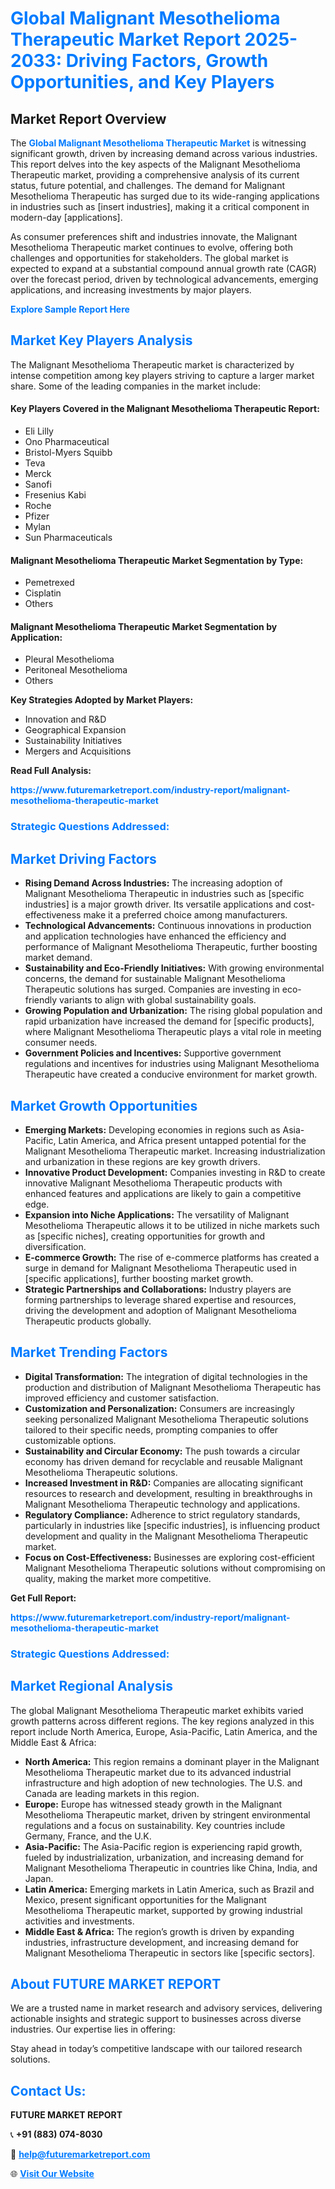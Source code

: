 <h1 style="color: #007BFF;">Global Malignant Mesothelioma Therapeutic Market Report 2025-2033: Driving Factors, Growth Opportunities, and Key Players</h1>

<section id="overview">
<h2>Market Report Overview</h2>
<p>The <a href="https://www.futuremarketreport.com/industry-report/malignant-mesothelioma-therapeutic-market" style="color: #007BFF; text-decoration: none;"><strong>Global Malignant Mesothelioma Therapeutic Market</strong></a> is witnessing significant growth, driven by increasing demand across various industries. This report delves into the key aspects of the Malignant Mesothelioma Therapeutic market, providing a comprehensive analysis of its current status, future potential, and challenges. The demand for Malignant Mesothelioma Therapeutic has surged due to its wide-ranging applications in industries such as [insert industries], making it a critical component in modern-day [applications].</p>
<p>As consumer preferences shift and industries innovate, the Malignant Mesothelioma Therapeutic market continues to evolve, offering both challenges and opportunities for stakeholders. The global market is expected to expand at a substantial compound annual growth rate (CAGR) over the forecast period, driven by technological advancements, emerging applications, and increasing investments by major players.</p>
</section>

<section id="overview">
<p><a href="https://www.futuremarketreport.com/request-sample/reportId=79991" style="color: #007BFF; text-decoration: none;"><strong>Explore Sample Report Here</strong></a></p>
</section>

<section id="key-players">
<h2 style="color: #007BFF;">Market Key Players Analysis</h2>
<p>The Malignant Mesothelioma Therapeutic market is characterized by intense competition among key players striving to capture a larger market share. Some of the leading companies in the market include:</p>
<h4>Key Players Covered in the Malignant Mesothelioma Therapeutic Report:</h4>
<ul><li>Eli Lilly</li><li>Ono Pharmaceutical</li><li>Bristol-Myers Squibb</li><li>Teva</li><li>Merck</li><li>Sanofi</li><li>Fresenius Kabi</li><li>Roche</li><li>Pfizer</li><li>Mylan</li><li>Sun Pharmaceuticals</li></ul>
<h4>Malignant Mesothelioma Therapeutic Market Segmentation by Type:</h4>
<ul><li>Pemetrexed</li><li>Cisplatin</li><li>Others</li></ul>

<h4>Malignant Mesothelioma Therapeutic Market Segmentation by Application:</h4>
<ul><li>Pleural Mesothelioma</li><li>Peritoneal Mesothelioma</li><li>Others</li></ul>
<p><strong>Key Strategies Adopted by Market Players:</strong></p>
<ul>
<li>Innovation and R&D</li>
<li>Geographical Expansion</li>
<li>Sustainability Initiatives</li>
<li>Mergers and Acquisitions</li>
</ul>
</section>

<section>
<p><strong>Read Full Analysis: </strong></p><a href="https://www.futuremarketreport.com/industry-report/malignant-mesothelioma-therapeutic-market" style="color: #007BFF; text-decoration: none;"><strong>https://www.futuremarketreport.com/industry-report/malignant-mesothelioma-therapeutic-market</strong></a>
<h3 style="color: #007BFF;">Strategic Questions Addressed:</h3>
</section>

<section id="driving-factors">
<h2 style="color: #007BFF;">Market Driving Factors</h2>
<ul>
<li><strong>Rising Demand Across Industries:</strong> The increasing adoption of Malignant Mesothelioma Therapeutic in industries such as [specific industries] is a major growth driver. Its versatile applications and cost-effectiveness make it a preferred choice among manufacturers.</li>
<li><strong>Technological Advancements:</strong> Continuous innovations in production and application technologies have enhanced the efficiency and performance of Malignant Mesothelioma Therapeutic, further boosting market demand.</li>
<li><strong>Sustainability and Eco-Friendly Initiatives:</strong> With growing environmental concerns, the demand for sustainable Malignant Mesothelioma Therapeutic solutions has surged. Companies are investing in eco-friendly variants to align with global sustainability goals.</li>
<li><strong>Growing Population and Urbanization:</strong> The rising global population and rapid urbanization have increased the demand for [specific products], where Malignant Mesothelioma Therapeutic plays a vital role in meeting consumer needs.</li>
<li><strong>Government Policies and Incentives:</strong> Supportive government regulations and incentives for industries using Malignant Mesothelioma Therapeutic have created a conducive environment for market growth.</li>
</ul>
</section>

<section id="growth-opportunities">
<h2 style="color: #007BFF;">Market Growth Opportunities</h2>
<ul>
<li><strong>Emerging Markets:</strong> Developing economies in regions such as Asia-Pacific, Latin America, and Africa present untapped potential for the Malignant Mesothelioma Therapeutic market. Increasing industrialization and urbanization in these regions are key growth drivers.</li>
<li><strong>Innovative Product Development:</strong> Companies investing in R&D to create innovative Malignant Mesothelioma Therapeutic products with enhanced features and applications are likely to gain a competitive edge.</li>
<li><strong>Expansion into Niche Applications:</strong> The versatility of Malignant Mesothelioma Therapeutic allows it to be utilized in niche markets such as [specific niches], creating opportunities for growth and diversification.</li>
<li><strong>E-commerce Growth:</strong> The rise of e-commerce platforms has created a surge in demand for Malignant Mesothelioma Therapeutic used in [specific applications], further boosting market growth.</li>
<li><strong>Strategic Partnerships and Collaborations:</strong> Industry players are forming partnerships to leverage shared expertise and resources, driving the development and adoption of Malignant Mesothelioma Therapeutic products globally.</li>
</ul>
</section>

<section id="trending-factors">
<h2 style="color: #007BFF;">Market Trending Factors</h2>
<ul>
<li><strong>Digital Transformation:</strong> The integration of digital technologies in the production and distribution of Malignant Mesothelioma Therapeutic has improved efficiency and customer satisfaction.</li>
<li><strong>Customization and Personalization:</strong> Consumers are increasingly seeking personalized Malignant Mesothelioma Therapeutic solutions tailored to their specific needs, prompting companies to offer customizable options.</li>
<li><strong>Sustainability and Circular Economy:</strong> The push towards a circular economy has driven demand for recyclable and reusable Malignant Mesothelioma Therapeutic solutions.</li>
<li><strong>Increased Investment in R&D:</strong> Companies are allocating significant resources to research and development, resulting in breakthroughs in Malignant Mesothelioma Therapeutic technology and applications.</li>
<li><strong>Regulatory Compliance:</strong> Adherence to strict regulatory standards, particularly in industries like [specific industries], is influencing product development and quality in the Malignant Mesothelioma Therapeutic market.</li>
<li><strong>Focus on Cost-Effectiveness:</strong> Businesses are exploring cost-efficient Malignant Mesothelioma Therapeutic solutions without compromising on quality, making the market more competitive.</li>
</ul>
</section>

<section>
<p><strong>Get Full Report: </strong></p><a href="https://www.futuremarketreport.com/industry-report/malignant-mesothelioma-therapeutic-market" style="color: #007BFF; text-decoration: none;"><strong>https://www.futuremarketreport.com/industry-report/malignant-mesothelioma-therapeutic-market</strong></a>
<h3 style="color: #007BFF;">Strategic Questions Addressed:</h3>
</section>


<section id="regional-analysis">
<h2 style="color: #007BFF;">Market Regional Analysis</h2>
<p>The global Malignant Mesothelioma Therapeutic market exhibits varied growth patterns across different regions. The key regions analyzed in this report include North America, Europe, Asia-Pacific, Latin America, and the Middle East & Africa:</p>
<ul>
<li><strong>North America:</strong> This region remains a dominant player in the Malignant Mesothelioma Therapeutic market due to its advanced industrial infrastructure and high adoption of new technologies. The U.S. and Canada are leading markets in this region.</li>
<li><strong>Europe:</strong> Europe has witnessed steady growth in the Malignant Mesothelioma Therapeutic market, driven by stringent environmental regulations and a focus on sustainability. Key countries include Germany, France, and the U.K.</li>
<li><strong>Asia-Pacific:</strong> The Asia-Pacific region is experiencing rapid growth, fueled by industrialization, urbanization, and increasing demand for Malignant Mesothelioma Therapeutic in countries like China, India, and Japan.</li>
<li><strong>Latin America:</strong> Emerging markets in Latin America, such as Brazil and Mexico, present significant opportunities for the Malignant Mesothelioma Therapeutic market, supported by growing industrial activities and investments.</li>
<li><strong>Middle East & Africa:</strong> The region’s growth is driven by expanding industries, infrastructure development, and increasing demand for Malignant Mesothelioma Therapeutic in sectors like [specific sectors].</li>
</ul>
</section>

<footer>
<h2 style="color: #007BFF;">About FUTURE MARKET REPORT</h2>
<p>We are a trusted name in market research and advisory services, delivering actionable insights and strategic support to businesses across diverse industries. Our expertise lies in offering:</p>

<p>Stay ahead in today’s competitive landscape with our tailored research solutions.</p>

<h2 style="color: #007BFF;">Contact Us:</h2>
<p><strong>FUTURE MARKET REPORT</strong></p>
<p>📞 <strong>+91 (883) 074-8030</strong></p>
<p>📧 <strong><a href="mailto:help@futuremarketreport.com" style="color: #007BFF;">help@futuremarketreport.com</a></strong></p>
<p>🌐 <strong><a href="https://www.futuremarketreport.com/" style="color: #007BFF;">Visit Our Website</a></strong></p>
</footer>
